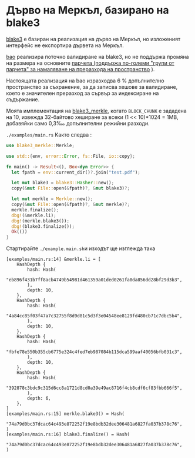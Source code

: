 # Дърво на Меркъл, базирано на blake3

[blake3](https://github.com/BLAKE3-team/BLAKE3) е базиран на реализация на дърво на Меркъл, но изложеният интерфейс не експортира дървета на Меркъл.

[bao](https://github.com/oconnor663/bao) реализира поточно валидиране на blake3, но не поддържа промяна на размера на основните [парчета (поддържа по-големи "групи от парчета" за намаляване на преразхода на пространство](https://github.com/oconnor663/bao/issues/34) ).

Настоящата реализация на bao изразходва 6 % допълнително пространство за съхранение, за да записва хешове за валидиране, което е значителен преразход за сървър за индексиране на съдържание.

Моята имплементация на [blake3_merkle](https://github.com/rmw-lib/blake3_merkle), когато `BLOCK_CHUNK` е зададена на 10, извежда 32-байтово хеширане за всеки (1 << 10)*1024 = 1MB, добавяйки само 0,3‱ допълнителни режийни разходи.

`./examples/main.rs` Както следва :

```rust
use blake3_merkle::Merkle;

use std::{env, error::Error, fs::File, io::copy};

fn main() -> Result<(), Box<dyn Error>> {
  let fpath = env::current_dir()?.join("test.pdf");

  let mut blake3 = blake3::Hasher::new();
  copy(&mut File::open(&fpath)?, &mut blake3)?;

  let mut merkle = Merkle::new();
  copy(&mut File::open(&fpath)?, &mut merkle)?;
  merkle.finalize();
  dbg!(&merkle.li);
  dbg!(merkle.blake3());
  dbg!(blake3.finalize());
  Ok(())
}
```

Стартирайте `./example.main.sh`и изходът ще изглежда така

```
[examples/main.rs:14] &merkle.li = [
    HashDepth {
        hash: Hash(
            "eb896f431b7ff8acb4749b54981d461359a01ded0261fa0da856dd28bf29d3b3",
        ),
        depth: 10,
    },
    HashDepth {
        hash: Hash(
            "4a84cc85f03f47a7c32755f8d9d81c5d3f3e04548ee8129fd480cb71c7dbc5b4",
        ),
        depth: 10,
    },
    HashDepth {
        hash: Hash(
            "fbfe78e550b355cb6775e324c4fed7eb987084b115dca599aaf40056bfb031c3",
        ),
        depth: 10,
    },
    HashDepth {
        hash: Hash(
            "392878c3bdc9c315d6cc8a1721d8cd0a39e49ac8716f4cb8cdf6cf83fbb666f5",
        ),
        depth: 6,
    },
]
[examples/main.rs:15] merkle.blake3() = Hash(
    "74a79d0bc37dcac64c493e872252f19e8bdb32dee306481a6827fa037b378c76",
)
[examples/main.rs:16] blake3.finalize() = Hash(
    "74a79d0bc37dcac64c493e872252f19e8bdb32dee306481a6827fa037b378c76",
)
```
